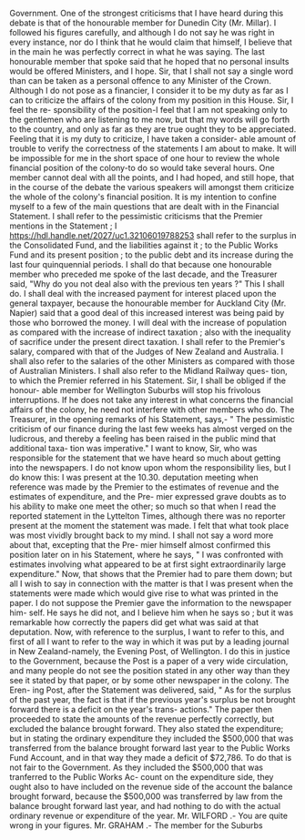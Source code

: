 Government. One of the strongest criticisms that I have heard during this debate is that of the honourable member for Dunedin City (Mr. Millar). I followed his figures carefully, and although I do not say he was right in every instance, nor do I think that he would claim that himself, I believe that in the main he was perfectly correct in what he was saying. The last honourable member that spoke said that he hoped that no personal insults would be offered Ministers, and I hope. Sir, that I shall not say a single word than can be taken as a personal offence to any Minister of the Crown. Although I do not pose as a financier, I consider it to be my duty as far as I can to criticize the affairs of the colony from my position in this House. Sir, I feel the re- sponsibility of the position-I feel that I am not speaking only to the gentlemen who are listening to me now, but that my words will go forth to the country, and only as far as they are true ought they to be appreciated. Feeling that it is my duty to criticize, I have taken a consider- able amount of trouble to verify the correctness of the statements I am about to make. It will be impossible for me in the short space of one hour to review the whole financial position of the colony-to do so would take several hours. One member cannot deal with all the points, and I had hoped, and still hope, that in the course of the debate the various speakers will amongst them criticize the whole of the colony's financial position. It is my intention to confine myself to a few of the main questions that are dealt with in the Financial Statement. I shall refer to the pessimistic criticisms that the Premier mentions in the Statement ; I https://hdl.handle.net/2027/uc1.32106019788253 shall refer to the surplus in the Consolidated Fund, and the liabilities against it ; to the Public Works Fund and its present position ; to the public debt and its increase during the last four quinquennial periods. I shall do that because one honourable member who preceded me spoke of the last decade, and the Treasurer said, "Why do you not deal also with the previous ten years ?" This I shall do. I shall deal with the increased payment for interest placed upon the general taxpayer, because the honourable member for Auckland City (Mr. Napier) said that a good deal of this increased interest was being paid by those who borrowed the money. I will deal with the increase of population as compared with the increase of indirect taxation ; also with the inequality of sacrifice under the present direct taxation. I shall refer to the Premier's salary, compared with that of the Judges of New Zealand and Australia. I shall also refer to the salaries of the other Ministers as compared with those of Australian Ministers. I shall also refer to the Midland Railway ques- tion, to which the Premier referred in his Statement. Sir, I shall be obliged if the honour- able member for Wellington Suburbs will stop his frivolous interruptions. If he does not take any interest in what concerns the financial affairs of the colony, he need not interfere with other members who do. The Treasurer, in the opening remarks of his Statement, says,- " The pessimistic criticism of our finance during the last few weeks has almost verged on the ludicrous, and thereby a feeling has been raised in the public mind that additional taxa- tion was imperative." I want to know, Sir, who was responsible for the statement that we have heard so much about getting into the newspapers. I do not know upon whom the responsibility lies, but I do know this: I was present at the 10.30. deputation meeting when reference was made by the Premier to the estimates of revenue and the estimates of expenditure, and the Pre- mier expressed grave doubts as to his ability to make one meet the other; so much so that when I read the reported statement in the Lyttelton Times, although there was no reporter present at the moment the statement was made. I felt that what took place was most vividly brought back to my mind. I shall not say a word more about that, excepting that the Pre- mier himself almost confirmed this position later on in his Statement, where he says, " I was confronted with estimates involving what appeared to be at first sight extraordinarily large expenditure." Now, that shows that the Premier had to pare them down; but all I wish to say in connection with the matter is that I was present when the statements were made which would give rise to what was printed in the paper. I do not suppose the Premier gave the information to the newspaper him- self. He says he did not, and I believe him when he says so ; but it was remarkable how correctly the papers did get what was said at that deputation. Now, with reference to the surplus, I want to refer to this, and first of all I want to refer to the way in which it was put by a leading journal in New Zealand-namely, the Evening Post, of Wellington. I do this in justice to the Government, because the Post is a paper of a very wide circulation, and many people do not see the position stated in any other way than they see it stated by that paper, or by some other newspaper in the colony. The Eren- ing Post, after the Statement was delivered, said, " As for the surplus of the past year, the fact is that if the previous year's surplus be not brought forward there is a deficit on the year's trans- actions." The paper then proceeded to state the amounts of the revenue perfectly correctly, but excluded the balance brought forward. They also stated the expenditure; but in stating the ordinary expenditure they included the $500,000 that was transferred from the balance brought forward last year to the Public Works Fund Account, and in that way they made a deficit of $72,786. To do that is not fair to the Government. As they included the $500,000 that was tranferred to the Public Works Ac- count on the expenditure side, they ought also to have included on the revenue side of the account the balance brought forward, because the $500,000 was transferred by law from the balance brought forward last year, and had nothing to do with the actual ordinary revenue or expenditure of the year. Mr. WILFORD .- You are quite wrong in your figures. Mr. GRAHAM .- The member for the Suburbs 